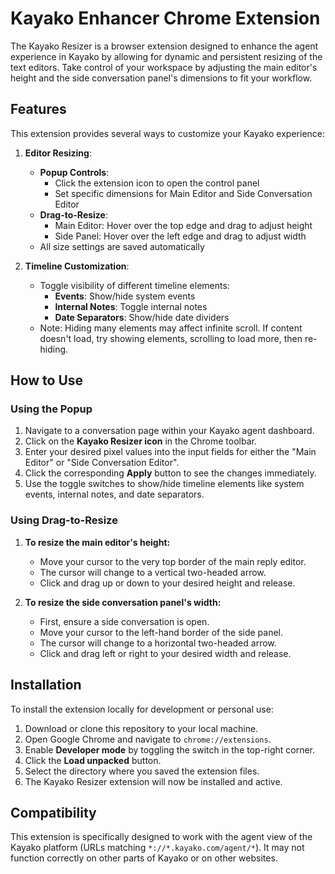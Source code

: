 # Kayako Enhancer Chrome Extension

The Kayako Resizer is a browser extension designed to enhance the agent experience in Kayako by allowing for dynamic and persistent resizing of the text editors. Take control of your workspace by adjusting the main editor's height and the side conversation panel's dimensions to fit your workflow.

## Features

This extension provides several ways to customize your Kayako experience:

1.  **Editor Resizing**:
    * **Popup Controls**:
        - Click the extension icon to open the control panel
        - Set specific dimensions for Main Editor and Side Conversation Editor
    * **Drag-to-Resize**:
        - Main Editor: Hover over the top edge and drag to adjust height
        - Side Panel: Hover over the left edge and drag to adjust width
    * All size settings are saved automatically

2.  **Timeline Customization**:
    * Toggle visibility of different timeline elements:
        - **Events**: Show/hide system events
        - **Internal Notes**: Toggle internal notes
        - **Date Separators**: Show/hide date dividers
    * Note: Hiding many elements may affect infinite scroll. If content doesn't load, try showing elements, scrolling to load more, then re-hiding.

## How to Use

### Using the Popup

1.  Navigate to a conversation page within your Kayako agent dashboard.
2.  Click on the **Kayako Resizer icon** in the Chrome toolbar.
3.  Enter your desired pixel values into the input fields for either the "Main Editor" or "Side Conversation Editor".
4.  Click the corresponding **Apply** button to see the changes immediately.
5.  Use the toggle switches to show/hide timeline elements like system events, internal notes, and date separators.

### Using Drag-to-Resize

1.  **To resize the main editor's height:**
    * Move your cursor to the very top border of the main reply editor.
    * The cursor will change to a vertical two-headed arrow.
    * Click and drag up or down to your desired height and release.

2.  **To resize the side conversation panel's width:**
    * First, ensure a side conversation is open.
    * Move your cursor to the left-hand border of the side panel.
    * The cursor will change to a horizontal two-headed arrow.
    * Click and drag left or right to your desired width and release.

## Installation

To install the extension locally for development or personal use:

1.  Download or clone this repository to your local machine.
2.  Open Google Chrome and navigate to `chrome://extensions`.
3.  Enable **Developer mode** by toggling the switch in the top-right corner.
4.  Click the **Load unpacked** button.
5.  Select the directory where you saved the extension files.
6.  The Kayako Resizer extension will now be installed and active.

## Compatibility

This extension is specifically designed to work with the agent view of the Kayako platform (URLs matching `*://*.kayako.com/agent/*`). It may not function correctly on other parts of Kayako or on other websites.
        
